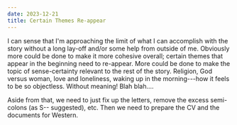 ```yaml
---
date: 2023-12-21
title: Certain Themes Re-appear
---
```


I can sense that I'm approaching the limit of what I can accomplish with the story without a long lay-off and/or some help from outside of me. Obviously more could be done to make it more cohesive overall; certain themes that appear in the beginning need to re-appear. More could be done to make the topic of sense-certainty relevant to the rest of the story. Religion, God versus woman, love and loneliness, waking up in the morning---how it feels to be so objectless. Without meaning! Blah blah....

Aside from that, we need to just fix up the letters, remove the excess semi-colons (as S-- suggested), etc. Then we need to prepare the CV and the documents for Western.
